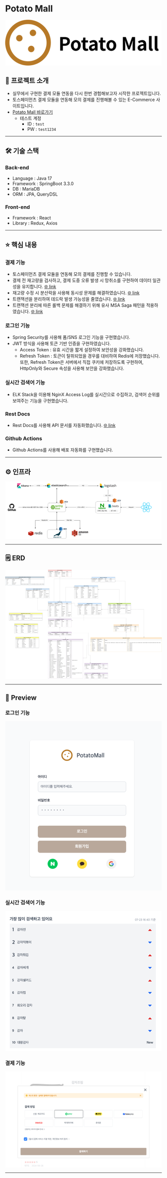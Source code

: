 # Potato Mall

![MainLogo](/assets/Logo.svg)

## 📖 프로젝트 소개

- 실무에서 구현한 결제 모듈 연동을 다시 한번 경험해보고자 시작한 프로젝트입니다.
- 토스페이먼츠 결제 모듈을 연동해 모의 결제를 진행해볼 수 있는 E-Commerce 사이트입니다.
- [Potato Mall 바로가기](https://potato-woong.site/)
    - 테스트 계정
        - ID : `test`
        - PW : `test1234`

---

## 🛠️ 기술 스택

### Back-end

- Language : Java 17
- Framework : SpringBoot 3.3.0
- DB : MariaDB
- ORM : JPA, QueryDSL

### Front-end

- Framework : React
- Library : Redux, Axios

---

## ⭐️ 핵심 내용

### 결제 기능

- 토스페이먼츠 결제 모듈을 연동해 모의 결제를 진행할 수 있습니다.
- 결제 전 재고량을 검사하고, 결제 도중 오류 발생 시 망취소를 구현하여 데이터 일관성을 유지합니다. [🌐 link](https://velog.io/@woong99/SpringBoot-%EA%B2%B0%EC%A0%9C-%EB%A1%9C%EC%A7%811-%EC%A0%84%EC%B2%B4%EC%A0%81%EC%9D%B8-%ED%9D%90%EB%A6%84)
- 재고량 수정 시 분산락을 사용해 동시성 문제를 해결하였습니다. [🌐 link](https://velog.io/@woong99/SpringBoot-%EA%B2%B0%EC%A0%9C-%EB%A1%9C%EC%A7%816-%EB%B6%84%EC%82%B0%EB%9D%BD)
- 트랜잭션을 분리하여 데드락 발생 가능성을 줄였습니다. [🌐 link](https://velog.io/@woong99/SpringBoot-%EA%B2%B0%EC%A0%9C-%EB%A1%9C%EC%A7%81-REQUIRESNEW)
- 트랜잭션 분리에 따른 롤백 문제를 해결하기 위해 유사 MSA Saga 패턴을 적용하였습니다. [🌐 link](https://velog.io/@woong99/SpringBoot-%EA%B2%B0%EC%A0%9C-%EB%A1%9C%EC%A7%815-%ED%8A%B8%EB%9E%9C%EC%9E%AD%EC%85%98-%EB%B6%84%EB%A6%AC%EC%97%90-%EB%94%B0%EB%A5%B8-%EB%A1%A4%EB%B0%B1)

### 로그인 기능

- Spring Security를 사용해 폼/SNS 로그인 기능을 구현했습니다.
- JWT 방식을 사용해 토큰 기반 인증을 구현하였습니다.
    - Access Token : 유효 시간을 짧게 설정하여 보안성을 강화했습니다.
    - Refresh Token : 토큰이 탈취되었을 경우를 대비하여 Redis에 저장했습니다. 또한, Refresh Token은 서버에서 직접 쿠키에 저장하도록 구현하여, HttpOnly와 Secure 속성을 사용해 보안을 강화했습니다.

### 실시간 검색어 기능

- ELK Stack을 이용해 NginX Access Log를 실시간으로 수집하고, 검색어 순위를 보여주는 기능을 구현했습니다.

### Rest Docs

- Rest Docs를 사용해 API 문서를 자동화했습니다. [🌐 link](https://api.potato-woong.site/docs/index.html)

### Github Actions

- Github Actions를 사용해 배포 자동화를 구현했습니다.

---

## ⚙️ 인프라

[![image](/assets/Infra.png)](https://github.com/user-attachments/assets/3ec7eca3-098b-42ef-b705-3e1b033ab33d)

---

## 🗒️ ERD

[![ERD drawio](/assets/ERD.png)](https://github.com/user-attachments/assets/d4153605-80dc-46bd-bf33-54289dad0ebc)

---

## 🎥 Preview

### 로그인 기능

<p align="center">
  <img src="/assets/login.png"/>
</p>

### 실시간 검색어 기능

<p align="center">
  <img src="/assets/search.png"/>
</p>

### 결제 기능

<p align="center">
  <img src="/assets/pay.png"/>
</p>

---

